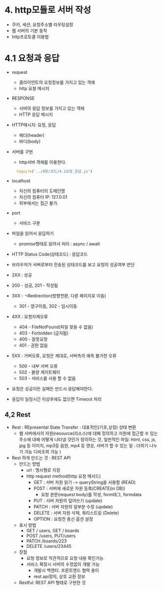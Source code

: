 # 4. http모듈로 서버 작성
* 쿠키, 세션, 요청주소별 라우팅설정
* 웹 서버의 기본 동작
* http프로토콜 이용법

# 4.1 요청과 응답
* request
  - 클라이언트의 요청정보를 가지고 있는 객체
  - http 요쳥 메시지

* RESPONSE
  - 서버의 응답 정보를 가지고 있는 객체
  - HTTP 응답 메시지

* HTTP메시지: 요청, 응답
  - 헤더(header)
  - 바디(body)

* 서버를 구현
  - http서버 객체를 이용한다. 
  ```js
    require('../4장/코드/4.1요청_응답.js')
  ```

* localhost
  - 자신의 컴퓨터의 도메인명
  - 자신의 컴퓨터 IP: 127.0.01
  - 외부에서는 접근 불가.

* port
  - 서비스 구분

* 파일을 읽어서 응답하기
  - promise형태로 읽어서 처리 : async / await

* HTTP Status Code(상태코드) : 응답코드
 - 브라우저가 서버로부터 전송된 상태코드를 보고 요청의 성공여부 판단
 - 2XX : 성공
  - 200 - 성공, 201 - 작성됨

  - 3XX : ㄱRedirection(방향전환, 다른 페이지로 이동)
    - 301 - 영구이동, 302 - 임시이동

  - 4XX : 요청자제오류
    - 404 - FileNotFound(파일 찾을 수 없음)
    - 403 - Forbidden (금지됨)
    - 400 - 잘못요청
    - 401 - 권한 없음

  - 5XX : 거버오류, 요청은 제대로, 서버측의 예측 불가한 오류
    - 500 - 내부 서버 오류
    - 502 - 불량 게이트웨이
    - 503 - 서비스를 사용 할 수 없음

  * 요청은 성공이든 실패든 반드시 응답해야한다.
   - 응답이 일정시간 이상후에도 없으면 Timeout 처리

## 4,2 Rest
- Rest :  REpresental State Transfer : 대표적인(기호,상징) 샹태 변환
  - 웹 서버에서의 자원(resource(리소스)에 대해 정의하고 자원에 접근할 수 있는 주소에 대헤 어떻게 나타낼 것인가 정의하는 것, 
  일반적인 파일: html, css, js, jpg 등 이미지, mp3등 음원, mp4 등 영상, 
  서버가 할 수 있는 일 : 더하기 나누기 가능 디비조회 가능
  )
- Rest 하게 만드는 것 : REST API
  - 만드는 방법
    - url : 명사형로 지정
    - http request method(http 요청 메서드)
      - GET    : 서버 자원 읽기 -> queryString을 사용함 (READ)
      - POST   : 서버에 새로운 자원 등록(CREATE(in DB))
        - 요청 본문(request body)를 작성, form태그, formdata
      - PUT : 서버 자원의 덮어쓰기 (update)
      - PATCH : 서버 자원의 일부분 수정 (update)
      - DELETE : 서버 자원 삭제, 쿼리스트링 (Delete)
      - OPTION : 요청전 총신 옵션 설정
  - 표시 방법 
    - GET / users, GET / boards
    - POST /users, PUT/users
    - PATCH /boards/223
    - DELETE /users/23445
  - 장점
    - 요청 정보로 작관적으로 요청 내용 확인가능
    - 서비스 확장시 서버의 수정없이 개발 가능
      - 개발시 백엔터. 프론트엔드 협력 용이
      - rest api정의, 상호 교환 정보 
  - Restful: REST API 형태로 구현한 것